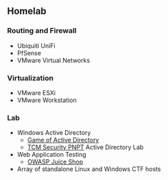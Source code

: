 ## Homelab

### Routing and Firewall
  * Ubiquiti UniFi
  * PfSense
  * VMware Virtual Networks

### Virtualization
  * VMware ESXi
  * VMware Workstation

### Lab
* Windows Active Directory
  * [Game of Active Directory](https://github.com/Orange-Cyberdefense/GOAD)
  * [TCM Security PNPT](https://certifications.tcm-sec.com/pnpt/) Active Directory Lab
* Web Application Testing
  * [OWASP Juice Shop](https://owasp.org/www-project-juice-shop/)
* Array of standalone Linux and Windows CTF hosts